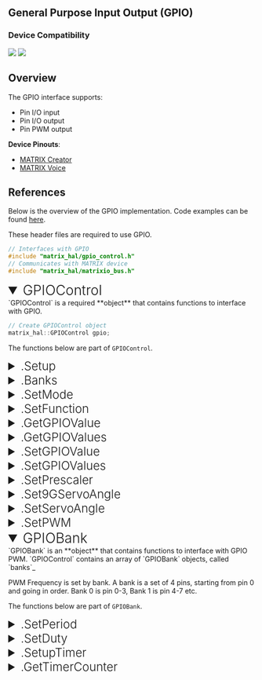 <h2 style="padding-top:0">General Purpose Input Output (GPIO)</h2>

### Device Compatibility

<img class="creator-compatibility-icon" src="../../img/creator-icon.svg">
<img class="voice-compatibility-icon" src="../../img/voice-icon.svg">

## Overview

The GPIO interface supports:

- Pin I/O input
- Pin I/O output
- Pin PWM output

**Device Pinouts**:

- [MATRIX Creator](/matrix-creator/resources/pinout.md)
- [MATRIX Voice](/matrix-voice/resources/pinout.md)

## References

Below is the overview of the GPIO implementation. Code examples can be found [here](/matrix-hal/examples/gpio).

These header files are required to use GPIO.

```c++
// Interfaces with GPIO
#include "matrix_hal/gpio_control.h"
// Communicates with MATRIX device
#include "matrix_hal/matrixio_bus.h"
```

<details open>
<summary style="font-size: 1.75rem; font-weight: 300;">GPIOControl</summary>
`GPIOControl` is a required **object** that contains functions to interface with GPIO.

```c++
// Create GPIOControl object
matrix_hal::GPIOControl gpio;
```

The functions below are part of `GPIOControl`.

<details>
<summary style="font-size: 1.5rem; font-weight: 300;">.Setup</summary>
`Setup` is a **function** that takes a `MatrixIOBus` object as a parameter and sets that object as the bus to use for communicating with MATRIX device.

```c++
// Function declaration in header file
void Setup(MatrixIOBus *bus);
```
<!--  -->
```c++
// Set gpio to use MatrixIOBus bus
gpio.Setup(&bus);
```

</details>

<details>
<summary style="font-size: 1.5rem; font-weight: 300;">.Banks</summary>
`Banks` is a **function** that returns a `banks_` array of `GPIOBank` objects.

```c++
// Function declaration in header file
GPIOBank &Bank(uint16_t bank) { return banks_[bank]; }
```
<!--  -->
```c++
// Returns banks_[index]
gpio.Banks(index);
```

</details>

<details>
<summary style="font-size: 1.5rem; font-weight: 300;">.SetMode</summary>
`SetMode` is a **function** that sets GPIO pin(s) to output or input.
`SetMode` is overloaded, and there are two definitions for the function.

For setting single GPIO pin.

```c++
// Function declaration in header file
// For setting single GPIO pin
bool SetMode(uint16_t pin, uint16_t mode);
```
<!--  -->
```c++
// Sets pin 0 to output
gpio.SetMode(0, 1);
// Sets pin 0 to input
gpio.SetMode(0, 0);
```

For setting multiple GPIO pins.

```c++
// Function declaration in header file
// For setting multiple pins
bool SetMode(unsigned char *pinList, int length, uint16_t mode);
```
<!--  -->
```c++
unsigned char inputPinList[8] = {0, 2, 4, 6, 8, 10, 12, 14};
unsigned char outputPinList[8] = {1, 3, 5, 7, 9, 11, 13, 15};

// Sets pins in inputPinList to input
gpio.SetMode(inputPinList, sizeof(inputPinList), 0);
// Sets pins in outputPinList to output
gpio.SetMode(outputPinList, sizeof(outputPinList), 1);
```

</details>

<details>
<summary style="font-size: 1.5rem; font-weight: 300;">.SetFunction</summary>
`SetFunction` is a **function** that sets a single GPIO pin to I/O or PWM mode.

```c++
// Function declaration in header file
bool SetFunction(uint16_t pin, uint16_t function);
```
<!--  -->
```c++
// Sets pin 0 to I/O mode
gpio.SetFunction(0, 0);
// Sets pin 0 to PWM mode
gpio.SetFunction(0, 1);
```

</details>

<details>
<summary style="font-size: 1.5rem; font-weight: 300;">.GetGPIOValue</summary>
`GetGPIOValue` is a **function** that returns a GPIO value.

```c++
// Function declaration in header file
uint16_t GetGPIOValue(uint16_t pin);
```
<!--  -->
```c++
// Gets value of pin 0
bool value = gpio.GetGPIOValue(0);
```

</details>

<details>
<summary style="font-size: 1.5rem; font-weight: 300;">.GetGPIOValues</summary>
`GetGPIOValues` is a **function** that returns all GPIO values, each bit of the returned 16bit integer represents a pin.

```c++
// Function declaration in header file
uint16_t GetGPIOValues();
```
<!--  -->
```c++
// Gets all pin values
uint16_t values = gpio.GetGPIOValues();
```

</details>

<details>
<summary style="font-size: 1.5rem; font-weight: 300;">.SetGPIOValue</summary>
`SetGPIOValue` is a **function** that sets a GPIO value.

```c++
// Function declaration in header file
bool SetGPIOValue(uint16_t pin, uint16_t value);
```
<!--  -->
```c++
// Sets pin 0 to on
gpio.SetGPIOValue(0, 1);
// Sets pin 0 to off
gpio.SetGPIOValue(0, 0);
```

</details>

<details>
<summary style="font-size: 1.5rem; font-weight: 300;">.SetGPIOValues</summary>
`SetGPIOValues` is a **function** that sets multiple GPIO values.

```c++
// Function declaration in header file
bool SetGPIOValues(unsigned char *pinList, int length, uint16_t value);
```
<!--  -->
```c++
unsigned char onPinList[8] = {0, 2, 4, 6, 8, 10, 12, 14};
unsigned char offPinList[8] = {1, 3, 5, 7, 9, 11, 13, 15};

// Sets pins in onPinList to on
gpio.SetGPIOValues(onPinList, sizeof(onPinList), 1);
// Sets pins in offPinList to off
gpio.SetGPIOValues(offPinList, sizeof(offPinList), 0);
```

</details>

<details>
<summary style="font-size: 1.5rem; font-weight: 300;">.SetPrescaler</summary>
`SetPrescaler` is a **function** that sets the prescaler for the FPGA clock.

```c++
// Function declaration in header file
bool SetPrescaler(uint16_t bank, uint16_t prescaler);
```
<!--  -->
```c++
// Set prescaler for bank 0 to 32
// 2^5 = 32
gpio.SetPrescaler(0, 5);
```

</details>

<details>
<summary style="font-size: 1.5rem; font-weight: 300;">.Set9GServoAngle</summary>
`Set9GServoAngle` is a **function** that sets a servo angle. It is based on SG90 servo calibration.

```c++
// Function declaration in header file
bool Set9GServoAngle(float angle, uint16_t pin);
```
<!--  -->
```c++
// Set servo angle to 70 degrees on pin 0
gpio.SetPrescaler(70, 0);
```

</details>

<details>
<summary style="font-size: 1.5rem; font-weight: 300;">.SetServoAngle</summary>
`SetServoAngle` is a **function** that sets a servo angle. It is based on the min_pulse_ms entered.

```c++
// Function declaration in header file
bool SetServoAngle(float angle, float min_pulse_ms, uint16_t pin);
```
<!--  -->
```c++
// Set servo angle to 70 degrees on pin 0
// For a servo that accepts a minimum pulse of 0.8ms
gpio.SetServoAngle(70, 0.8, 0);
```

</details>

<details>
<summary style="font-size: 1.5rem; font-weight: 300;">.SetPWM</summary>
`SetPWM` is a **function** that sets a PWM output.

```c++
// Function declaration in header file
bool SetPWM(float frequency, float percentage, uint16_t pin);
```
<!--  -->
```c++
// Set PWM output to 50Hz, with a 25% duty cycle on pin 0
gpio.SetPWM(50, 25, 0);
```

</details>
</details>

<details open>
<summary style="font-size: 1.75rem; font-weight: 300;">GPIOBank</summary>
`GPIOBank` is an **object** that contains functions to interface with GPIO PWM. `GPIOControl` contains an array of `GPIOBank` objects, called `banks`_

PWM Frequency is set by bank. A bank is a set of 4 pins, starting from pin 0 and going in order. Bank 0 is pin 0-3, Bank 1 is pin 4-7 etc.

The functions below are part of `GPIOBank`.

<details>
<summary style="font-size: 1.5rem; font-weight: 300;">.SetPeriod</summary>
`SetPeriod` is a **function** that sets the PWM period.

```c++
// Function declaration in header file
bool SetPeriod(uint16_t period);
```
<!--  -->
```c++
// Set PWM period for bank 0 to 50000 FPGA clock ticks
gpio.Banks(0).SetPeriod(50000);
```

</details>

<details>
<summary style="font-size: 1.5rem; font-weight: 300;">.SetDuty</summary>
`SetDuty` is a **function** that sets the PWM duty.

```c++
// Function declaration in header file
bool SetDuty(uint16_t channel, uint16_t duty);
```
<!--  -->
```c++
// Set PWM duty for channel 0 of bank 0 to 10000 FPGA clock ticks
gpio.Banks(0).SetDuty(0, 10000);
```

</details>

<details>
<summary style="font-size: 1.5rem; font-weight: 300;">.SetupTimer</summary>
>Under Maintenance

`SetupTimer` is a **function** that sets up the timer.

```c++
// Function declaration in header file
bool SetupTimer(uint16_t channel, uint16_t init_event, uint16_t final_event);
```

</details>

<details>
<summary style="font-size: 1.5rem; font-weight: 300;">.GetTimerCounter</summary>
>Under Maintenance

`GetTimerCounter` is a **function** that returns the timer counter.

```c++
// Function declaration in header file
uint16_t GetTimerCounter(uint16_t channel);
```

</details>
</details>
